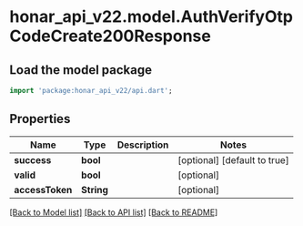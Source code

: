 # honar_api_v22.model.AuthVerifyOtpCodeCreate200Response

## Load the model package
```dart
import 'package:honar_api_v22/api.dart';
```

## Properties
Name | Type | Description | Notes
------------ | ------------- | ------------- | -------------
**success** | **bool** |  | [optional] [default to true]
**valid** | **bool** |  | [optional] 
**accessToken** | **String** |  | [optional] 

[[Back to Model list]](../README.md#documentation-for-models) [[Back to API list]](../README.md#documentation-for-api-endpoints) [[Back to README]](../README.md)


